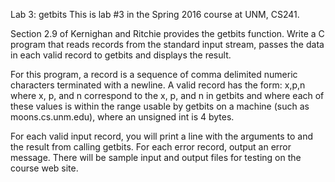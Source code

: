 Lab 3: getbits
This is lab #3 in the Spring 2016 course at UNM, CS241.

Section 2.9 of Kernighan and Ritchie provides the getbits function. Write a C
program that reads records from the standard input stream, passes the data in
each valid record to getbits and displays the result.

For this program, a record is a sequence of comma delimited numeric characters
terminated with a newline. A valid record has the form: x,p,n where x, p, and n
correspond to the x, p, and n in getbits and where each of these values is
within the range usable by getbits on a machine (such as moons.cs.unm.edu),
where an unsigned int is 4 bytes.

For each valid input record, you will print a line with the arguments to and
the result from calling getbits. For each error record, output an error message.
There will be sample input and output files for testing on the course web site.
